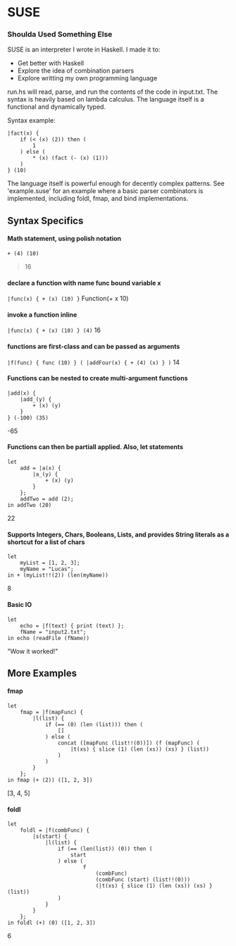 # SUSE
### Shoulda Used Something Else

SUSE is an interpreter I wrote in Haskell. I made it to:
 - Get better with Haskell
 - Explore the idea of combination parsers
 - Explore writting my own programming language

run.hs will read, parse, and run the contents of the code in input.txt. The syntax is heavily
based on lambda calculus. The language itself is a functional and dynamically typed. 

Syntax example:


```
|fact(x) {
	if (< (x) (2)) then (
		1
	) else (
		* (x) (fact (- (x) (1)))
	)
} (10)
```

The language itself is powerful enough for decently complex patterns. See 'example.suse' for an example where a basic parser combinators is implemented, including foldl, fmap, and bind implementations.



## Syntax Specifics

#### Math statement, using polish notation

```+ (4) (10)```

> 16

#### declare a function with name func bound variable x
```|func(x) { + (x) (10) }```
Function(+ x 10)

#### invoke a function inline
```|func(x) { + (x) (10) } (4)```
16

#### functions are first-class and can be passed as arguments
```|f(func) { func (10) } ( |addFour(x) { + (4) (x) } )```
14

#### Functions can be nested to create multi-argument functions
```
|add(x) { 
	|add_(y) {
		+ (x) (y)
	}
} (-100) (35)
```
-65

#### Functions can then be partiall applied. Also, let statements
```
let
	add = |a(x) { 
		|a_(y) {
			+ (x) (y)
		}
	};
	addTwo = add (2);
in addTwo (20)
```
22

#### Supports Integers, Chars, Booleans, Lists, and provides String literals as a shortcut for a list of chars
```
let
	myList = [1, 2, 3];
	myName = "Lucas";
in + (myList!!(2)) (len(myName))
```
8

#### Basic IO
```
let 
	echo = |f(text) { print (text) };
	fName = "input2.txt";
in echo (readFile (fName))
```
"Wow it worked!"


## More Examples

#### fmap
```
let
	fmap = |f(mapFunc) {
		|l(list) {
			if (== (0) (len (list))) then (
				[]
			) else (
				concat ([mapFunc (list!!(0))]) (f (mapFunc) (
					|t(xs) { slice (1) (len (xs)) (xs) } (list))
				)
			)
		}	
	};
in fmap (+ (2)) ([1, 2, 3])
```
[3, 4, 5]


#### foldl
```
let
	foldl = |f(combFunc) {
		|s(start) {
			|l(list) {
				if (== (len(list)) (0)) then (
					start
				) else (
						f 
							(combFunc) 
							(combFunc (start) (list!!(0))) 
							(|t(xs) { slice (1) (len (xs)) (xs) } (list))
				)
			}
		}
	};
in foldl (+) (0) ([1, 2, 3])
```
6


